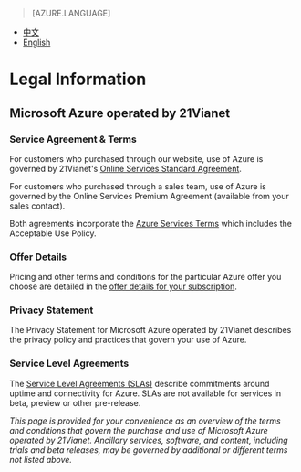 <properties
	pageTitle="Legal Information | Azure"
    description="Legal Information"
    services=""
    documentationCenter=""
    authors=""
    manager=""
    editor=""
    tags=""/>

<tags ms.service="legal-en" ms.date="02/2015" wacn.date="02/2015" wacn.lang="en"/>

> [AZURE.LANGUAGE]
- [中文](/support/legal/)
- [English](/support/legal-en/)


# Legal Information

## Microsoft Azure operated by 21Vianet

### Service Agreement & Terms

For customers who purchased through our website, use of Azure is governed by 21Vianet's [Online Services Standard Agreement](/support/legal/subscription-agreement-en/).

For customers who purchased through a sales team, use of Azure is governed by the Online Services Premium Agreement (available from your sales contact). 

Both agreements incorporate the [Azure Services Terms](/support/legal/services-terms/) which includes the Acceptable Use Policy.

### Offer Details 

Pricing and other terms and conditions for the particular Azure offer you choose are detailed in the [offer details for your subscription](/support/legal/offer-rate-plans/).

### Privacy Statement 

The Privacy Statement for Microsoft Azure operated by 21Vianet describes the privacy policy and practices that govern your use of Azure.

### Service Level Agreements

The [Service Level Agreements (SLAs)](/support/legal/sla/) describe commitments around uptime and connectivity for Azure. SLAs are not available for services in beta, preview or other pre-release. 

*This page is provided for your convenience as an overview of the terms and conditions that govern the purchase and use of Microsoft Azure operated by 21Vianet. Ancillary services, software, and content, including trials and beta releases, may be governed by additional or different terms not listed above.*
